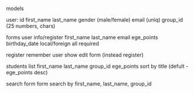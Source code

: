 models

user:
  id
  first_name
  last_name
  gender (male/female)
  email (uniq)
  group_id (25 numbers, chars)


forms
  user info/register
    first_name
    last_name
    email
    ege_points
    birthday_date
    local/foreign
    all required

register
  remember user
  show edit form (instead register)


students list
  first_name
  last_name
  group_id
  ege_points
  sort by title (defult - ege_points desc)

search form
  form search by first_name, last_name, group_id
  

